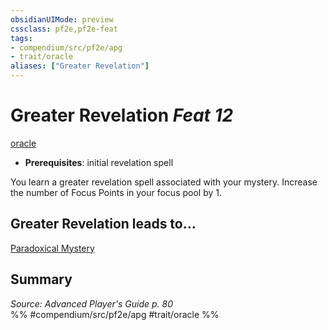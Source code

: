 ```yaml
---
obsidianUIMode: preview
cssclass: pf2e,pf2e-feat
tags:
- compendium/src/pf2e/apg
- trait/oracle
aliases: ["Greater Revelation"]
---
```

# Greater Revelation  *Feat 12*  
[oracle](../../Rules/traits/oracle-apg.md)  

- **Prerequisites**: initial revelation spell

You learn a greater revelation spell associated with your mystery. Increase the number of Focus Points in your focus pool by 1.

## Greater Revelation leads to...

[Paradoxical Mystery](paradoxical-mystery-apg.md)

## Summary

*Source: Advanced Player's Guide p. 80*  
%% #compendium/src/pf2e/apg #trait/oracle %%